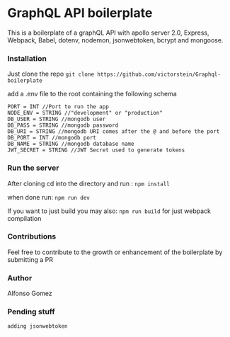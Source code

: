 # GraphQL API boilerplate

This is a boilerplate of a graphQL API with apollo server 2.0, Express, Webpack, Babel, dotenv, nodemon, jsonwebtoken, bcrypt and mongoose.

### Installation

Just clone the repo
```git clone https://github.com/victorstein/Graphql-boilerplate```

add a .env file to the root containing the following schema

```
PORT = INT //Port to run the app
NODE_ENV = STRING //"development" or "production"
DB_USER = STRING //mongodb user
DB_PASS = STRING //mongodb password
DB_URI = STRING //mongodb URI comes after the @ and before the port
DB_PORT = INT //mongodb port
DB_NAME = STRING //mongodb database name
JWT_SECRET = STRING //JWT Secret used to generate tokens
```

### Run the server

After cloning cd into the directory and run :
```npm install```

when done run:
```npm run dev```

If you want to just build you may also:
```npm run build```
for just webpack compilation

### Contributions
Feel free to contribute to the growth or enhancement of the boilerplate by submitting a PR

### Author
Alfonso Gomez

### Pending stuff
```
adding jsonwebtoken
```
